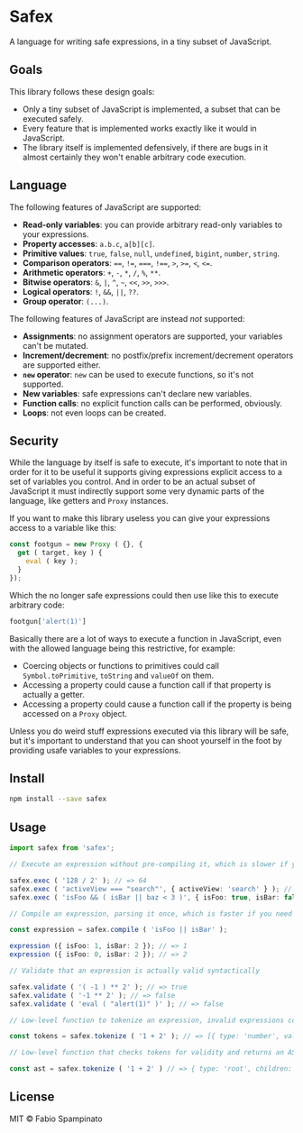 # Safex

A language for writing safe expressions, in a tiny subset of JavaScript.

## Goals

This library follows these design goals:

- Only a tiny subset of JavaScript is implemented, a subset that can be executed safely.
- Every feature that is implemented works exactly like it would in JavaScript.
- The library itself is implemented defensively, if there are bugs in it almost certainly they won't enable arbitrary code execution.

## Language

The following features of JavaScript are supported:

- **Read-only variables**: you can provide arbitrary read-only variables to your expressions.
- **Property accesses**: `a.b.c`, `a[b][c]`.
- **Primitive values**: `true`, `false`, `null`, `undefined`, `bigint`, `number`, `string`.
- **Comparison operators**: `==`, `!=`, `===`, `!==`, `>`, `>=`, `<`, `<=`.
- **Arithmetic operators**: `+`, `-`, `*`, `/`, `%`, `**`.
- **Bitwise operators**: `&`, `|`, `^`, `~`, `<<`, `>>`, `>>>`.
- **Logical operators**: `!`, `&&`, `||`, `??`.
- **Group operator**: `(...)`.

The following features of JavaScript are instead _not_ supported:

- **Assignments**: no assignment operators are supported, your variables can't be mutated.
- **Increment/decrement**: no postfix/prefix increment/decrement operators are supported either.
- **`new` operator**: `new` can be used to execute functions, so it's not supported.
- **New variables**: safe expressions can't declare new variables.
- **Function calls**: no explicit function calls can be performed, obviously.
- **Loops**: not even loops can be created.

## Security

While the language by itself is safe to execute, it's important to note that in order for it to be useful it supports giving expressions explicit access to a set of variables you control. And in order to be an actual subset of JavaScript it must indirectly support some very dynamic parts of the language, like getters and `Proxy` instances.

If you want to make this library useless you can give your expressions access to a variable like this:

```js
const footgun = new Proxy ( {}, {
  get ( target, key ) {
    eval ( key );
  }
});
```

Which the no longer safe expressions could then use like this to execute arbitrary code:

```ts
footgun['alert(1)']
```

Basically there are a lot of ways to execute a function in JavaScript, even with the allowed language being this restrictive, for example:

- Coercing objects or functions to primitives could call `Symbol.toPrimitive`, `toString` and `valueOf` on them.
- Accessing a property could cause a function call if that property is actually a getter.
- Accessing a property could cause a function call if the property is being accessed on a `Proxy` object.

Unless you do weird stuff expressions executed via this library will be safe, but it's important to understand that you can shoot yourself in the foot by providing usafe variables to your expressions.

## Install

```sh
npm install --save safex
```

## Usage

```ts
import safex from 'safex';

// Execute an expression without pre-compiling it, which is slower if you need to execute it multiple times

safex.exec ( '128 / 2' ); // => 64
safex.exec ( 'activeView === "search"', { activeView: 'search' } ); // => true
safex.exec ( 'isFoo && ( isBar || baz < 3 )', { isFoo: true, isBar: false, baz: 123 } ); // => false

// Compile an expression, parsing it once, which is faster if you need to execute it multiple times with different variables

const expression = safex.compile ( 'isFoo || isBar' );

expression ({ isFoo: 1, isBar: 2 }); // => 1
expression ({ isFoo: 0, isBar: 2 }); // => 2

// Validate that an expression is actually valid syntactically

safex.validate ( '( -1 ) ** 2' ); // => true
safex.validate ( '-1 ** 2' ); // => false
safex.validate ( 'eval ( "alert(1)" )' ); // => false

// Low-level function to tokenize an expression, invalid expressions could be tokenized successfully too

const tokens = safex.tokenize ( '1 + 2' ); // => [{ type: 'number', value: 1 }, { type: 'addition' }, { type: 'number', value: 2 }]

// Low-level function that checks tokens for validity and returns an AST rather than a list of tokens

const ast = safex.tokenize ( '1 + 2' ) // => { type: 'root', children: [{ type: 'addition', children: [{ type: 'number', value: 1 }, { type: 'number', value: 2 }] }] }
```

## License

MIT © Fabio Spampinato
